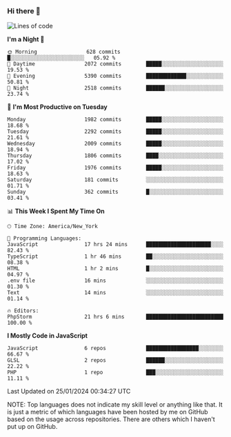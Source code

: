 ### Hi there 👋

<!--
**LynxJinxxy/LynxJinxxy** is a ✨ _special_ ✨ repository because its `README.md` (this file) appears on your GitHub profile.

Here are some ideas to get you started:

- 🔭 I’m currently working on ...
- 🌱 I’m currently learning ...
- 👯 I’m looking to collaborate on ...
- 🤔 I’m looking for help with ...
- 💬 Ask me about ...
- 📫 How to reach me: ...
- 😄 Pronouns: ...
- ⚡ Fun fact: ...
-->

<!--START_SECTION:waka-->
![Lines of code](https://img.shields.io/badge/From%20Hello%20World%20I%27ve%20Written-26.3%20million%20lines%20of%20code-blue)

**I'm a Night 🦉** 

```text
🌞 Morning                628 commits         █░░░░░░░░░░░░░░░░░░░░░░░░   05.92 % 
🌆 Daytime                2072 commits        █████░░░░░░░░░░░░░░░░░░░░   19.53 % 
🌃 Evening                5390 commits        █████████████░░░░░░░░░░░░   50.81 % 
🌙 Night                  2518 commits        ██████░░░░░░░░░░░░░░░░░░░   23.74 % 
```
📅 **I'm Most Productive on Tuesday** 

```text
Monday                   1982 commits        █████░░░░░░░░░░░░░░░░░░░░   18.68 % 
Tuesday                  2292 commits        █████░░░░░░░░░░░░░░░░░░░░   21.61 % 
Wednesday                2009 commits        █████░░░░░░░░░░░░░░░░░░░░   18.94 % 
Thursday                 1806 commits        ████░░░░░░░░░░░░░░░░░░░░░   17.02 % 
Friday                   1976 commits        █████░░░░░░░░░░░░░░░░░░░░   18.63 % 
Saturday                 181 commits         ░░░░░░░░░░░░░░░░░░░░░░░░░   01.71 % 
Sunday                   362 commits         █░░░░░░░░░░░░░░░░░░░░░░░░   03.41 % 
```


📊 **This Week I Spent My Time On** 

```text
🕑︎ Time Zone: America/New_York

💬 Programming Languages: 
JavaScript               17 hrs 24 mins      █████████████████████░░░░   82.43 % 
TypeScript               1 hr 46 mins        ██░░░░░░░░░░░░░░░░░░░░░░░   08.38 % 
HTML                     1 hr 2 mins         █░░░░░░░░░░░░░░░░░░░░░░░░   04.97 % 
.env file                16 mins             ░░░░░░░░░░░░░░░░░░░░░░░░░   01.30 % 
Text                     14 mins             ░░░░░░░░░░░░░░░░░░░░░░░░░   01.14 % 

🔥 Editors: 
PhpStorm                 21 hrs 6 mins       █████████████████████████   100.00 % 
```

**I Mostly Code in JavaScript** 

```text
JavaScript               6 repos             █████████████████░░░░░░░░   66.67 % 
GLSL                     2 repos             ██████░░░░░░░░░░░░░░░░░░░   22.22 % 
PHP                      1 repo              ███░░░░░░░░░░░░░░░░░░░░░░   11.11 % 
```




 Last Updated on 25/01/2024 00:34:27 UTC
<!--END_SECTION:waka-->
NOTE: Top languages does not indicate my skill level or anything like that. It is just a metric of which languages have been hosted by me on GitHub based on the usage across repositories. There are others which I haven't put up on GitHub.

